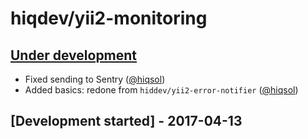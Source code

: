 # hiqdev/yii2-monitoring

## [Under development]

- Fixed sending to Sentry ([@hiqsol])
- Added basics: redone from `hiddev/yii2-error-notifier` ([@hiqsol])

## [Development started] - 2017-04-13

[@hiqsol]: https://github.com/hiqsol
[sol@hiqdev.com]: https://github.com/hiqsol
[@SilverFire]: https://github.com/SilverFire
[d.naumenko.a@gmail.com]: https://github.com/SilverFire
[@tafid]: https://github.com/tafid
[andreyklochok@gmail.com]: https://github.com/tafid
[@BladeRoot]: https://github.com/BladeRoot
[bladeroot@gmail.com]: https://github.com/BladeRoot
[Under development]: https://github.com/hiqdev/yii2-monitoring/releases
